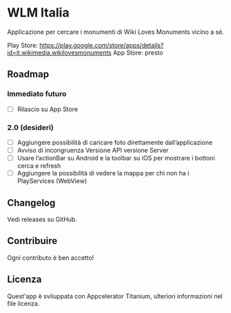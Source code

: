 # WLM Italia
Applicazione per cercare i monumenti di Wiki Loves Monuments vicino a sé.

Play Store: https://play.google.com/store/apps/details?id=it.wikimedia.wikilovesmonuments
App Store: presto
## Roadmap
### Immediato futuro
- [ ] Rilascio su App Store
### 2.0 (desideri)
- [ ] Aggiungere possibilità di caricare foto direttamente dall’applicazione
- [ ] Avviso di incongruenza Versione API versione Server
- [ ] Usare l’actionBar su Android e la toolbar su iOS per mostrare i bottoni cerca e refresh
- [ ] Aggiungere la possibilità di vedere la mappa per chi non ha i PlayServices (WebView)

## Changelog
Vedi releases su GitHub.

## Contribuire
Ogni contributo è ben accetto!

## Licenza
Quest'app è sviluppata con Appcelerator Titanium, ulteriori informazioni nel file licenza.
